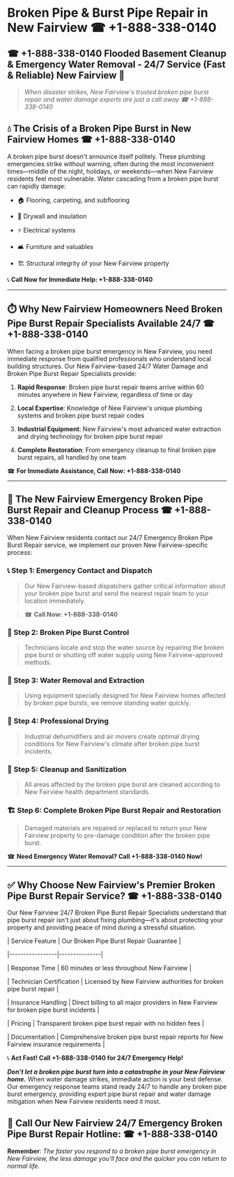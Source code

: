 # Broken Pipe & Burst Pipe Repair in New Fairview ☎ +1-888-338-0140  
## ☎ +1-888-338-0140 Flooded Basement Cleanup & Emergency Water Removal - 24/7 Service (Fast & Reliable) New Fairview 🚨  

> *When disaster strikes, New Fairview's trusted broken pipe burst repair and water damage experts are just a call away ☎ +1-888-338-0140*  

## 💧 The Crisis of a Broken Pipe Burst in New Fairview Homes ☎ +1-888-338-0140  

A broken pipe burst doesn't announce itself politely. These plumbing emergencies strike without warning, often during the most inconvenient times—middle of the night, holidays, or weekends—when New Fairview residents feel most vulnerable. Water cascading from a broken pipe burst can rapidly damage:  

* 🏠 Flooring, carpeting, and subflooring  
* 🧱 Drywall and insulation  
* ⚡ Electrical systems  
* 🛋️ Furniture and valuables  
* 🏗️ Structural integrity of your New Fairview property  

📞 **Call Now for Immediate Help: +1-888-338-0140**  

---  

## ⏱️ Why New Fairview Homeowners Need Broken Pipe Burst Repair Specialists Available 24/7 ☎ +1-888-338-0140  

When facing a broken pipe burst emergency in New Fairview, you need immediate response from qualified professionals who understand local building structures. Our New Fairview-based 24/7 Water Damage and Broken Pipe Burst Repair Specialists provide:  

1. **Rapid Response**: Broken pipe burst repair teams arrive within 60 minutes anywhere in New Fairview, regardless of time or day  
2. **Local Expertise**: Knowledge of New Fairview's unique plumbing systems and broken pipe burst repair codes  
3. **Industrial Equipment**: New Fairview's most advanced water extraction and drying technology for broken pipe burst repair  
4. **Complete Restoration**: From emergency cleanup to final broken pipe burst repairs, all handled by one team  

☎ **For Immediate Assistance, Call Now: +1-888-338-0140**  

---  

## 🔧 The New Fairview Emergency Broken Pipe Burst Repair and Cleanup Process ☎ +1-888-338-0140  

When New Fairview residents contact our 24/7 Emergency Broken Pipe Burst Repair service, we implement our proven New Fairview-specific process:  

### 📞 Step 1: Emergency Contact and Dispatch  
> Our New Fairview-based dispatchers gather critical information about your broken pipe burst and send the nearest repair team to your location immediately.  
> ☎ **Call Now: +1-888-338-0140**  

### 🚿 Step 2: Broken Pipe Burst Control  
> Technicians locate and stop the water source by repairing the broken pipe burst or shutting off water supply using New Fairview-approved methods.  

### 🌊 Step 3: Water Removal and Extraction  
> Using equipment specially designed for New Fairview homes affected by broken pipe bursts, we remove standing water quickly.  

### 💨 Step 4: Professional Drying  
> Industrial dehumidifiers and air movers create optimal drying conditions for New Fairview's climate after broken pipe burst incidents.  

### 🧼 Step 5: Cleanup and Sanitization  
> All areas affected by the broken pipe burst are cleaned according to New Fairview health department standards.  

### 🏗️ Step 6: Complete Broken Pipe Burst Repair and Restoration  
> Damaged materials are repaired or replaced to return your New Fairview property to pre-damage condition after the broken pipe burst.  

☎ **Need Emergency Water Removal? Call +1-888-338-0140 Now!**  

---  

## ✅ Why Choose New Fairview's Premier Broken Pipe Burst Repair Service? ☎ +1-888-338-0140  

Our New Fairview 24/7 Broken Pipe Burst Repair Specialists understand that pipe burst repair isn't just about fixing plumbing—it's about protecting your property and providing peace of mind during a stressful situation.  

| Service Feature | Our Broken Pipe Burst Repair Guarantee |  
|-----------------|---------------|  
| Response Time | 60 minutes or less throughout New Fairview |  
| Technician Certification | Licensed by New Fairview authorities for broken pipe burst repair |  
| Insurance Handling | Direct billing to all major providers in New Fairview for broken pipe burst incidents |  
| Pricing | Transparent broken pipe burst repair with no hidden fees |  
| Documentation | Comprehensive broken pipe burst repair reports for New Fairview insurance requirements |  

📞 **Act Fast! Call +1-888-338-0140 for 24/7 Emergency Help!**  

***Don't let a broken pipe burst turn into a catastrophe in your New Fairview home.*** When water damage strikes, immediate action is your best defense. Our emergency response teams stand ready 24/7 to handle any broken pipe burst emergency, providing expert pipe burst repair and water damage mitigation when New Fairview residents need it most.  

## 📱 Call Our New Fairview 24/7 Emergency Broken Pipe Burst Repair Hotline: ☎ +1-888-338-0140  

**Remember**: *The faster you respond to a broken pipe burst emergency in New Fairview, the less damage you'll face and the quicker you can return to normal life.*